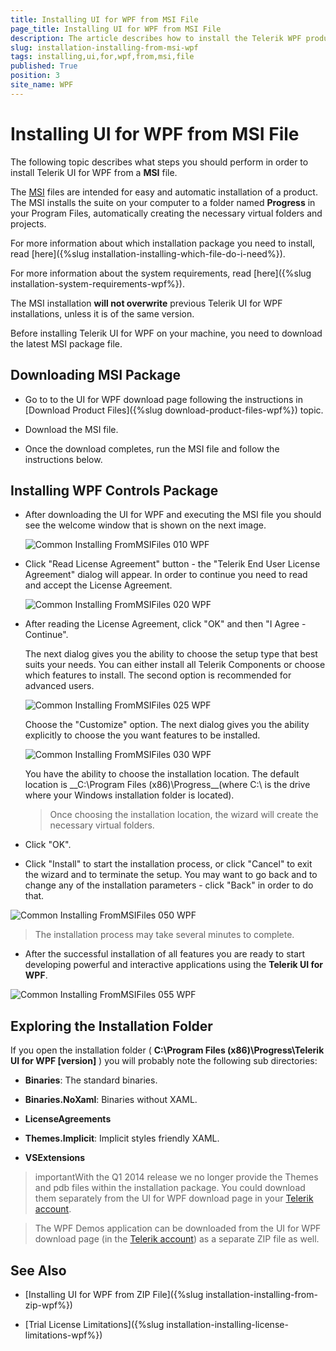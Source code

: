 ```yaml
---
title: Installing UI for WPF from MSI File
page_title: Installing UI for WPF from MSI File
description: The article describes how to install the Telerik WPF product using the msi installator file.
slug: installation-installing-from-msi-wpf
tags: installing,ui,for,wpf,from,msi,file
published: True
position: 3
site_name: WPF
---
```


# Installing UI for WPF from MSI File

The following topic describes what steps you should perform in order to install Telerik UI for WPF from a __MSI__ file. 

The [MSI](http://en.wikipedia.org/wiki/Windows_Installer) files are intended for easy and automatic installation of a product. The MSI installs the suite on your computer to a folder named __Progress__ in your Program Files, automatically creating the necessary virtual folders and projects.

For more information about which installation package you need to install, read [here]({%slug installation-installing-which-file-do-i-need%}).

For more information about the system requirements, read [here]({%slug installation-system-requirements-wpf%}).

The MSI installation __will not overwrite__ previous Telerik UI for WPF installations, unless it is of the same version.

Before installing Telerik UI for WPF on your machine, you need to download the latest MSI package file.

## Downloading MSI Package

* Go to to the UI for WPF download page following the instructions in [Download Product Files]({%slug download-product-files-wpf%}) topic.

* Download the MSI file.

* Once the download completes, run the MSI file and follow the instructions below.

## Installing WPF Controls Package

* After downloading the UI for WPF and executing the MSI file you should see the welcome window that is shown on the next image.

	![Common Installing FromMSIFiles 010 WPF](images/2017_Common_InstallingFromMSIFiles_010_WPF.png)

* Click "Read License Agreement" button - the "Telerik End User License Agreement" dialog will appear. In order to continue you need to read and accept the License Agreement.

	![Common Installing FromMSIFiles 020 WPF](images/2017_Common_InstallingFromMSIFiles_020_WPF.png)

* After reading the License Agreement, click "OK" and then "I Agree - Continue".

	The next dialog gives you the ability to choose the setup type that best suits your needs. You can either install all Telerik Components or choose which features to install. The second option is recommended for advanced users. 

	![Common Installing FromMSIFiles 025 WPF](images/2017_Common_InstallingFromMSIFiles_025_WPF.png)

	Choose the "Customize" option. The next dialog gives you the ability explicitly to choose the you want features to be installed.

	![Common Installing FromMSIFiles 030 WPF](images/2017_Common_InstallingFromMSIFiles_030_WPF.png)

	You have the ability to choose the installation location. The default location is __C:\Program Files (x86)\Progress\__(where C:\ is the drive where your Windows installation folder is located).

	>Once choosing the installation location, the wizard will create the necessary virtual folders.

* Click "OK".

* Click "Install" to start the installation process, or click "Cancel" to exit the wizard and to terminate the setup. You may want to go back and to change any of the installation parameters - click "Back" in order to do that.

![Common Installing FromMSIFiles 050 WPF](images/2017_Common_InstallingFromMSIFiles_050_WPF.png)

>The installation process may take several minutes to complete.

* After the successful installation of all features you are ready to start developing powerful and interactive applications using the __Telerik UI for WPF__.

![Common Installing FromMSIFiles 055 WPF](images/2017_Common_InstallingFromMSIFiles_055_WPF.png)

## Exploring the Installation Folder

If you open the installation folder ( __C:\Program Files (x86)\Progress\Telerik UI for WPF [version]__ ) you will probably note the following sub directories:

* __Binaries__: The standard binaries.

* __Binaries.NoXaml__: Binaries without XAML.

* __LicenseAgreements__

* __Themes.Implicit__: Implicit styles friendly XAML.          

* __VSExtensions__

>importantWith the Q1 2014 release we no longer provide the Themes and pdb files within the installation package. You could download them separately from the UI for WPF download page in your [Telerik account](http://www.telerik.com/account.aspx).

>The WPF Demos application can be downloaded from the UI for WPF download page (in the [Telerik account](http://www.telerik.com/account.aspx)) as a separate ZIP file as well.

## See Also

 * [Installing UI for WPF from ZIP File]({%slug installation-installing-from-zip-wpf%}) 

 * [Trial License Limitations]({%slug installation-installing-license-limitations-wpf%})
